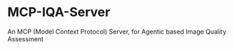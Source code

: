 # MCP-IQA-Server
An MCP (Model Context Protocol) Server, for Agentic based Image Quality Assessment 
